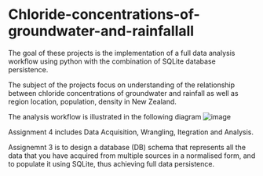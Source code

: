 # Chloride-concentrations-of-groundwater-and-rainfallall

The goal of these projects is the implementation of a full data analysis workflow using python with the combination of SQLite database persistence.

The subject of the projects focus on understanding of the relationship between chloride concentrations of groundwater and rainfall as well as region location, population, density in New Zealand.

The analysis workflow is illustrated in the following diagram
![image](https://user-images.githubusercontent.com/89386659/162642960-1921dca9-509b-4ae8-b01c-4c1b0146a03c.png)


Assignment 4 includes Data Acquisition, Wrangling, Itegration and Analysis.

Assignemnt 3 is to design a database (DB) schema that represents all the data that you have acquired from multiple sources in a normalised form, and to populate it using SQLite, thus achieving full data persistence.
